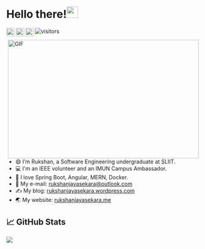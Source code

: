 <!--
**rukshan99/rukshan99** is a ✨ _special_ ✨ repository because its `README.md` (this file) appears on your GitHub profile.-->

# Hello there!<img src="https://raw.githubusercontent.com/MartinHeinz/MartinHeinz/master/wave.gif" width="30px">
<a href="https://www.linkedin.com/in/rukshanjayasekara/">
  <img align="left" alt="Rukshan's's Linkedin" width="22px" src="https://raw.githubusercontent.com/peterthehan/peterthehan/master/assets/linkedin.svg" />
</a>
<a href="https://www.linkedin.com/in/rukshanjayasekara/">
  <img align="left" alt="Rukshan's's Linkedin" width="22px" src="https://raw.githubusercontent.com/peterthehan/peterthehan/master/assets/twitter.svg" />
</a>
<a href="https://www.facebook.com/rukshan.jayasekara.1690/">
  <img align="left" alt="Rukshan's's Facebook" width="22px" src="https://raw.githubusercontent.com/peterthehan/peterthehan/master/assets/facebook.svg" />
</a>

![visitors](https://visitor-badge.glitch.me/badge?page_id=rukshan99.rukshan99)
<!--[![HitCount](http://hits.dwyl.com/rukshan99/rukshan99.svg)](http://hits.dwyl.com/rukshan99/rukshan99)-->

<img align="right" alt="GIF" src="https://github.com/abhisheknaiidu/abhisheknaiidu/blob/master/code.gif?raw=true" width="500" height="310" />

- 😄 I’m Rukshan, a Software Engineering undergraduate at SLIIT.
- 💻 I'm an IEEE volunteer and an IMUN Campus Ambassador.
- 🌱 I love Spring Boot, Angular, MERN, Docker.
- 📧 My e-mail: rukshanjayasekara@outlook.com
- ✍️ My blog: [rukshanjayasekara.wordpress.com](https://www.rukshanjayasekara.wordpress.com)
- 🌏 My website: [rukshanjayasekara.me](http://rukshanjayasekara.me/)

## &#x1f4c8; GitHub Stats

<img align="center" src="https://github-readme-stats.vercel.app/api/top-langs/?username=rukshan99&hide=css,html&title_color=ffffff&text_color=c9cacc&icon_color=2bbc8a&bg_color=1d1f21" />


